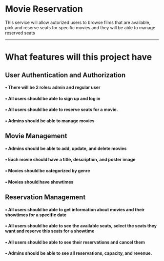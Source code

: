 # Movie Reservation
This service will allow autorized users to browse films that are available, pick and reserve seats for specific movies and they will be able to manage reserved seats
***
# What features will this project have
## User Authentication and Authorization
#### • There will be 2 roles: admin and regular user
#### • All users should be able to sign up and log in
#### • All users should be able to reserve seats for a movie.
#### • Admins should be able to manage movies
## Movie Management
#### • Admins should be able to add, update, and delete movies
#### • Each movie should have a title, description, and poster image
#### • Movies should be categorized by genre
#### • Movies should have showtimes
## Reservation Management
#### • All users should be able to get information about movies and their showtimes for a specific date
#### • All users should be able to see the available seats, select the seats they want and reserve this seats for a showtime 
#### • All users should be able to see their reservations and cancel them
#### • Admins should be able to see all reservations, capacity, and revenue.

